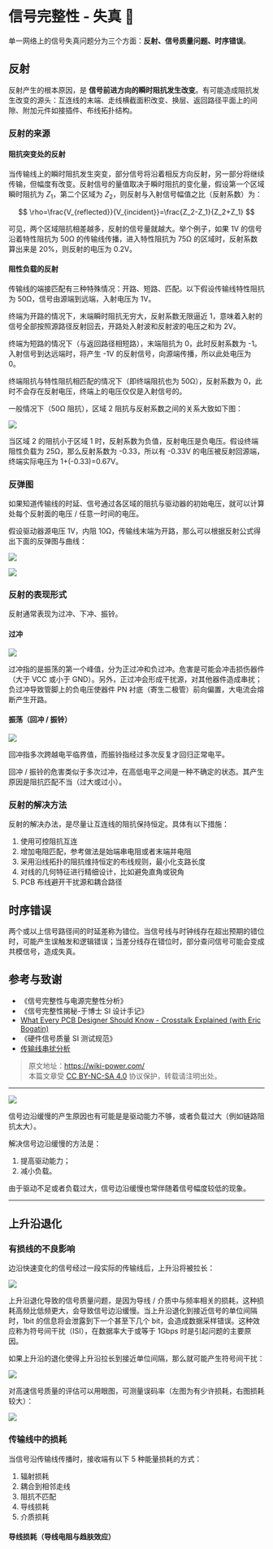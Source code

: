 # 信号完整性 - 失真 🚧

单一网络上的信号失真问题分为三个方面：**反射、信号质量问题、时序错误**。

## 反射

反射产生的根本原因，是 **信号前进方向的瞬时阻抗发生改变**。有可能造成阻抗发生改变的源头：互连线的末端、走线横截面积改变、换层、返回路径平面上的间隙、附加元件如接插件、布线拓扑结构。

### 反射的来源

#### 阻抗突变处的反射

当传输线上的瞬时阻抗发生突变，部分信号将沿着相反方向反射，另一部分将继续传输，但幅度有改变。反射信号的量值取决于瞬时阻抗的变化量，假设第一个区域瞬时阻抗为 $Z_1$，第二个区域为 $Z_2$，则反射与入射信号幅值之比（反射系数）为：

$$
\rho=\frac{V_{reflected}}{V_{incident}}=\frac{Z_2-Z_1}{Z_2+Z_1}
$$

可见，两个区域阻抗相差越多，反射的信号量就越大。举个例子，如果 1V 的信号沿着特性阻抗为 50Ω 的传输线传播，进入特性阻抗为 75Ω 的区域时，反射系数算出来是 20%，则反射的电压为 0.2V。

#### 阻性负载的反射

传输线的端接匹配有三种特殊情况：开路、短路、匹配。以下假设传输线特性阻抗为 50Ω，信号由源端到远端，入射电压为 1V。

终端为开路的情况下，末端瞬时阻抗无穷大，反射系数无限逼近 1，意味着入射的信号全部按照源路径反射回去，开路处入射波和反射波的电压之和为 2V。

终端为短路的情况下（与返回路径相短路），末端阻抗为 0，此时反射系数为 -1。入射信号到达远端时，将产生 -1V 的反射信号，向源端传播，所以此处电压为 0。

终端阻抗与特性阻抗相匹配的情况下（即终端阻抗也为 50Ω），反射系数为 0，此时不会存在反射电压，终端上的电压仅仅是入射信号的。

一般情况下（50Ω 阻抗），区域 2 阻抗与反射系数之间的关系大致如下图：

![](https://img.wiki-power.com/d/wiki-media/img/20221210182554.png)

当区域 2 的阻抗小于区域 1 时，反射系数为负值，反射电压是负电压。假设终端阻性负载为 25Ω，那么反射系数为 -0.33，所以有 -0.33V 的电压被反射回源端，终端实际电压为 1+(-0.33)=0.67V。

### 反弹图

如果知道传输线的时延、信号通过各区域的阻抗与驱动器的初始电压，就可以计算处每个反射面的电压 / 任意一时间的电压。

假设驱动器源电压 1V，内阻 10Ω，传输线末端为开路，那么可以根据反射公式得出下面的反弹图与曲线：

![](https://img.wiki-power.com/d/wiki-media/img/20221210182654.png)

![](https://img.wiki-power.com/d/wiki-media/img/20221210182717.png)

### 反射的表现形式

反射通常表现为过冲、下冲、振铃。

#### 过冲

![](https://img.wiki-power.com/d/wiki-media/img/20211220091443.png)

过冲指的是振荡的第一个峰值，分为正过冲和负过冲。危害是可能会冲击损伤器件（大于 VCC 或小于 GND）。另外，正过冲会形成干扰源，对其他器件造成串扰；负过冲导致管脚上的负电压使器件 PN 衬底（寄生二极管）前向偏置，大电流会熔断产生开路。

#### 振荡（回冲 / 振铃）

![](https://img.wiki-power.com/d/wiki-media/img/20211220094236.png)

回冲指多次跨越电平临界值，而振铃指经过多次反复才回归正常电平。

回冲 / 振铃的危害类似于多次过冲，在高低电平之间是一种不确定的状态。其产生原因是阻抗匹配不当（过大或过小）。

### 反射的解决方法

反射的解决办法，是尽量让互连线的阻抗保持恒定。具体有以下措施：

1. 使用可控阻抗互连
2. 增加电阻匹配，参考做法是始端串电阻或者末端并电阻
3. 采用沿线拓扑的阻抗维持恒定的布线规则，最小化支路长度
4. 对线的几何特征进行精细设计，比如避免直角或锐角
5. PCB 布线避开干扰源和耦合路径

## 时序错误

两个或以上信号路径间的时延差称为错位。当信号线与时钟线存在超出预期的错位时，可能产生误触发和逻辑错误；当差分线存在错位时，部分查问信号可能会变成共模信号，造成失真。

## 参考与致谢

- 《信号完整性与电源完整性分析》
- 《信号完整性揭秘-于博士 SI 设计手记》
- [What Every PCB Designer Should Know - Crosstalk Explained (with Eric Bogatin)](https://www.youtube.com/watch?v=EF7SxgcDfCo)
- 《硬件信号质量 SI 测试规范》
- [传输线串扰分析](https://blog.csdn.net/weixin_40877615/article/details/95329866)

> 原文地址：<https://wiki-power.com/>  
> 本篇文章受 [CC BY-NC-SA 4.0](https://creativecommons.org/licenses/by/4.0/deed.zh) 协议保护，转载请注明出处。

---

![](https://img.wiki-power.com/d/wiki-media/img/20211220093258.png)

信号边沿缓慢的产生原因也有可能是是驱动能力不够，或者负载过大（例如链路阻抗太大）。

解决信号边沿缓慢的方法是：

1. 提高驱动能力；
2. 减小负载。

由于驱动不足或者负载过大，信号边沿缓慢也常伴随着信号幅度较低的现象。

---

## 上升沿退化

### 有损线的不良影响

边沿快速变化的信号经过一段实际的传输线后，上升沿将被拉长：

![](https://img.wiki-power.com/d/wiki-media/img/20220105174702.png)

上升沿退化导致的信号质量问题，是因为导线 / 介质中与频率相关的损耗，这种损耗高频比低频更大，会导致信号边沿缓慢。当上升沿退化到接近信号的单位间隔时，1bit 的信息将会泄露到下一个甚至下几个 bit，会造成数据采样错误。这种效应称为符号间干扰（ISI），在数据率大于或等于 1Gbps 时是引起问题的主要原因。

如果上升沿的退化使得上升沿拉长到接近单位间隔，那么就可能产生符号间干扰：

![](https://img.wiki-power.com/d/wiki-media/img/20220110093600.png)

对高速信号质量的评估可以用眼图，可测量误码率（左图为有少许损耗，右图损耗较大）：

![](https://img.wiki-power.com/d/wiki-media/img/20220110104943.png)

### 传输线中的损耗

当信号沿传输线传播时，接收端有以下 5 种能量损耗的方式：

1. 辐射损耗
2. 耦合到相邻走线
3. 阻抗不匹配
4. 导线损耗
5. 介质损耗

#### 导线损耗（导线电阻与趋肤效应）
